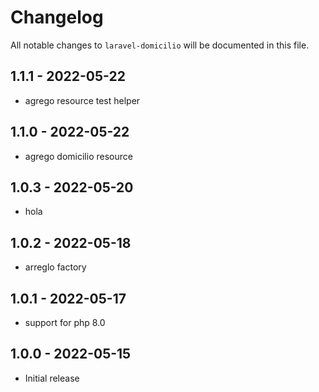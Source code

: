 # Changelog

All notable changes to `laravel-domicilio` will be documented in this file.

## 1.1.1 - 2022-05-22

- agrego resource test helper

## 1.1.0 - 2022-05-22

- agrego domicilio resource

## 1.0.3 - 2022-05-20

- hola

## 1.0.2 - 2022-05-18

- arreglo factory

## 1.0.1 - 2022-05-17

- support for php 8.0

## 1.0.0 - 2022-05-15

- Initial release
